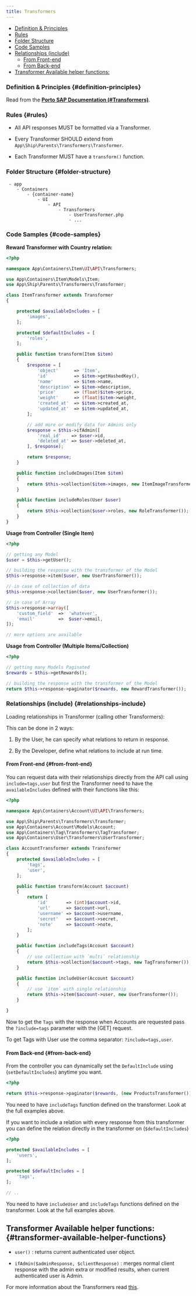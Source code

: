 ```yaml
---
title: Transformers
---
```


* [Definition & Principles](#definition-principles)
* [Rules](#rules)
* [Folder Structure](#folder-structure)
* [Code Samples](#code-samples)
* [Relationships (include)](#relationships-include)
    * [From Front-end](#from-front-end)
    * [From Back-end](#from-back-end)
* [Transformer Available helper functions:](#transformer-available-helper-functions)

### Definition & Principles {#definition-principles}

Read from the [**Porto SAP Documentation (#Transformers)**](https://github.com/Mahmoudz/Porto#Transformers).

### Rules {#rules}

- All API responses MUST be formatted via a Transformer.

- Every Transformer SHOULD extend from `App\Ship\Parents\Transformers\Transformer`.

- Each Transformer MUST have a `transform()` function.

### Folder Structure {#folder-structure}

```
 - app
    - Containers
        - {container-name}
            - UI
                - API
                    - Transformers
                        - UserTransformer.php
                        - ...
```

### Code Samples {#code-samples}

**Reward Transformer with Country relation:**

```php
<?php

namespace App\Containers\Item\UI\API\Transformers;

use App\Containers\Item\Models\Item;
use App\Ship\Parents\Transformers\Transformer;

class ItemTransformer extends Transformer
{

    protected $availableIncludes = [
        'images',
    ];

    protected $defaultIncludes = [
        'roles',
    ];

    public function transform(Item $item)
    {
        $response = [
            'object'      => 'Item',
            'id'          => $item->getHashedKey(),
            'name'        => $item->name,
            'description' => $item->description,
            'price'       => (float)$item->price,
            'weight'      => (float)$item->weight,
            'created_at'  => $item->created_at,
            'updated_at'  => $item->updated_at,
        ];

        // add more or modify data for Admins only
        $response = $this->ifAdmin([
            'real_id'    => $user->id,
            'deleted_at' => $user->deleted_at,
        ], $response);

        return $response;
    }

    public function includeImages(Item $item)
    {
        return $this->collection($item->images, new ItemImageTransformer());
    }

    public function includeRoles(User $user)
    {
        return $this->collection($user->roles, new RoleTransformer());
    }
}
```

**Usage from Controller (Single Item)**

```php
<?php

// getting any Model
$user = $this->getUser();

// building the response with the transformer of the Model
$this->response->item($user, new UserTransformer());

// in case of collection of data
$this->response->collection($user, new UserTransformer());

// in case of Array
$this->response->array([
    'custom_field'  =>  'whatever',
    'email'         =>  $user->email,
]);

// more options are available
```

**Usage from Controller (Multiple Items/Collection)**

```php
<?php

// getting many Models Paginated
$rewards = $this->getRewards();

// building the response with the transformer of the Model
return $this->response->paginator($rewards, new RewardTransformer());

```

### Relationships (include) {#relationships-include}

Loading relationships in Transformer (calling other Transformers):

This can be done in 2 ways:

1. By the User, he can specify what relations to return in response.

2. By the Developer, define what relations to include at run time.

#### From Front-end {#from-front-end}

You can request data with their relationships directly from the API call using `include=tags,user` but first the Transformer need to have the `availableIncludes` defined with their functions like this:

```php
<?php

namespace App\Containers\Account\UI\API\Transformers;

use App\Ship\Parents\Transformers\Transformer;
use App\Containers\Account\Models\Account;
use App\Containers\Tag\Transformers\TagTransformer;
use App\Containers\User\Transformers\UserTransformer;

class AccountTransformer extends Transformer
{
    protected $availableIncludes = [
        'tags',
        'user',
    ];

    public function transform(Account $account)
    {
        return [
            'id'       => (int)$account->id,
            'url'      => $account->url,
            'username' => $account->username,
            'secret'   => $account->secret,
            'note'     => $account->note,
        ];
    }

    public function includeTags(Account $account)
    {
        // use collection with `multi` relationship
        return $this->collection($account->tags, new TagTransformer());
    }

    public function includeUser(Account $account)
    {
        // use `item` with single relationship
        return $this->item($account->user, new UserTransformer());
    }

}
```

Now to get the `Tags` with the response when Accounts are requested pass the `?include=tags` parameter with the [GET] request.

To get Tags with User use the comma separator: `?include=tags,user`.

#### From Back-end {#from-back-end}

From the controller you can dynamically set the `DefaultInclude` using (`setDefaultIncludes`) anytime you want.

```php
<?php

return $this->response->paginator($rewards, (new ProductsTransformer())->setDefaultIncludes(['tags']));

```

You need to have `includeTags` function defined on the transformer. Look at the full examples above.

If you want to include a relation with every response from this transformer you can define the relation directly in the transformer on (`$defaultIncludes`)

```php
<?php

protected $availableIncludes = [
    'users',
];

protected $defaultIncludes = [
    'tags',
];

// ..
```

You need to have `includeUser` and `includeTags` functions defined on the transformer. Look at the full examples above.

## Transformer Available helper functions: {#transformer-available-helper-functions}

- `user()` : returns current authenticated user object.

- `ifAdmin($adminResponse, $clientResponse)` : merges normal client response with the admin extra or modified results, when current authenticated user is Admin.

For more information about the Transformers read [this](http://fractal.thephpleague.com/transformers/).
